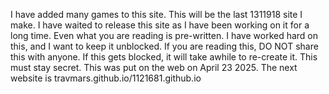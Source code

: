 I have added many games to this site.
This will be the last 1311918 site I make.
I have waited to release this site as I have been working on it for a long time.
Even what you are reading is pre-written.
I have worked hard on this, and I want to keep it unblocked.
If you are reading this, DO NOT share this with anyone.
If this gets blocked, it will take awhile to re-create it.
This must stay secret.
This was put on the web on April 23 2025.
The next website is travmars.github.io/1121681.github.io

